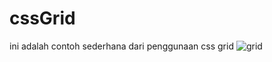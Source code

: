 # cssGrid
ini adalah contoh sederhana dari penggunaan css grid
![grid](https://user-images.githubusercontent.com/69652948/90210781-271d4600-de19-11ea-968b-ad49124a0c97.PNG)
